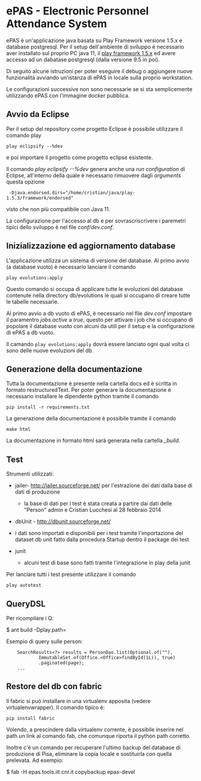 ePAS - Electronic Personnel Attendance System
==============================================

ePAS è un'applicazione java basata su Play Framework versione 1.5.x e 
database postgresql.
Per il setup dell'ambiente di sviluppo è necessario aver installato sul 
proprio PC java 11, il [play framework 1.5.x](https://www.playframework.com/documentation/1.5.x/install)
ed avere accesso ad un dabatase postgresql (dalla versione 9.5 in poi).

Di seguito alcune istruzioni per poter eseguire il debug o aggiungere nuove
funzionalità avviando un'istanza di ePAS in locale sulla proprio workstation.

Le configurazioni successive non sono necessarie se si sta semplicemente
utilizzando ePAS con l'immagine docker pubblica.

Avvio da Eclipse
----------------

Per il setup del repository come progetto Eclipse è possibile 
utilizzare il comando play

```
play eclipsify --%dev
```

e poi importare il progetto come progetto eclipse esistente.

Il comando _play eclipsify --%dev_ genera anche una _run configuration_ di Eclipse,
all'interno della quale è necessario rimuovere dagli _arguments_ questa opzione
```
 -Djava.endorsed.dirs="/home/cristian/java/play-1.5.3/framework/endorsed"
```
visto che non più compatibile con Java 11.

La configurazione per l'accesso al db e per sovrascriscrivere i paremetri tipici
dello sviluppo è nel file _conf/dev.conf_.


Inizializzazione ed aggiornamento database
------------------------------------------

L'applicazione utilizza un sistema di versione del database.
Al primo avvio (a database vuoto) è necessario lanciare il comando 

```
play evolutions:apply
```

Questo comando si occupa di applicare tutte le evoluzioni del database contenute 
nella directory db/evolutions le quali si occupano di creare tutte le tabelle 
necessarie.

Al primo avvio a db vuoto di ePAS, è necessario nel file *dev.conf* impostare il 
paramentro *jobs.active* a *true*, questo per attivare i job che si occupano di popolare
il database vuoto con alcuni da utili per il setup e la configurazione di ePAS a db vuoto.

Il camando ```play evolutions:apply``` dovrà essere lanciato ogni qual volta ci sono
delle nuove evoluzioni del db.


Generazione della documentazione
--------------------------------

Tutta la documentazione è presente nella cartella docs ed è scritta in formato restructuredText.
Per poter generare la documentazione è necessario installare le dipendente python tramite il comando

```
pip install -r requirements.txt
``` 

La generazione della documentazione è possibile tramite il comando 

```
make html
```

La documentazione in formato html sarà generata nella cartella *_build*.


Test
----

Strumenti utilizzati:
 - jailer- http://jailer.sourceforge.net/ per l'estrazione dei dati dalla base di dati di produzione
   - la base di dati per i test è stata creata a partire dai dati delle "Person" admin e Cristian Lucchesi al 28 febbraio 2014

 - dbUnit - http://dbunit.sourceforge.net/
  - i dati sono importati e disponibili per i test tramite l'importazione del dataset db unit fatto dalla procedura Startup dentro il
    package dei test

 - junit
   - alcuni test di base sono fatti tramite l'integrazione in play della junit

Per lanciare tutti i test presente utilizzare il comando
```
play autotest
```

QueryDSL
--------
Per ricompilare i Q<model>:

$ ant build -Dplay.path=<il-path-del-play>

Esempio di query sulle person:

        SearchResults<?> results = PersonDao.list(Optional.of(""),
                ImmutableSet.of(Office.<Office>findById(1L)), true)
                .paginated(page);
        ...


Restore del db con fabric
------------------------

Il fabric si può installare in una virtualenv apposita (vedere virtualenvwrapper). 
Il comando tipico è:

	pip install fabric

Volendo, a prescindere dalla virtualenv corrente, è possibile inserire nel path
un link al comando fab, che comunque riporta il python path corretto.

Inoltre c'è un comando per recuperare l'ultimo backup del database di
produzione di Pisa, eliminare la copia locale e sostituirla con quella prelevata.
Ad esempio:

 $ fab -H epas.tools.iit.cnr.it copybackup epas-devel
